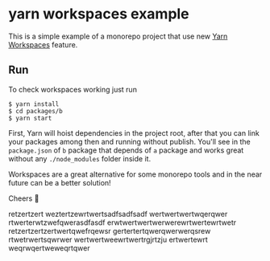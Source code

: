 # yarn workspaces example

This is a simple example of a monorepo project that use new [Yarn Workspaces](https://github.com/thejameskyle/rfcs-1/blob/workspaces/accepted/0000-workspaces.md) feature.

## Run

To check workspaces working just run

```
$ yarn install
$ cd packages/b
$ yarn start
```

First, Yarn will hoist dependencies in the project root, after that you can link your packages among then and running without publish. You'll see in the `package.json` of `b` package that depends of `a` package and works great without any `./node_modules` folder inside it.

Workspaces are a great alternative for some monorepo tools and in the near future can be a better solution!

Cheers 🍻

retzertzert
weztertzewrtwertsadfsadfsadf
wertwertwertwqerqwer
rtwerterwtzwefqwerasdfasdf
erwtwertwertwerwerewrtwertewrtwetr
retzertzertzertwertqwefrqewsr
gertertertqwerqwerwerqsrew
rtwetrwertsqwrwer
wertwertweewrtwertrgjrtzju
ertwertewrt
weqrwqertweweqrtqwer
